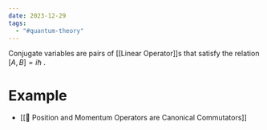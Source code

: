 ```yaml
---
date: 2023-12-29
tags:
  - "#quantum-theory"
---
```

Conjugate variables are pairs of [[Linear Operator]]s that satisfy the relation $[A,B] = i\hbar$ . 
# Example
- [[📗 Position and Momentum Operators are Canonical Commutators]]